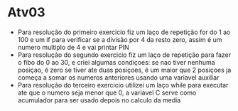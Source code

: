 # Atv03
* Para resolução do primeiro exercicio fiz um laço de repetição for do 1 ao 100 e um if para verificar se a divisão por 4 da resto zero, assim é um numero multiplo de 4 e vai printar PIN
* Para resolução do segundo exercicio fiz um laço de repetição para fazer o fibo do 0 ao 30, e criei algumas condiçoes:
se nao tiver nenhuma posiçao, é zero
se tiver ate duas posiçoes, é um
maior que 2 posiçoes ja começa a somar os numeros anteriores usando uma variavel auxiliar
* Para resolução do terceiro exercicio utilizei um laço while para executar ate que o numero seja menor que 0, a variavel C serve como acumulador para ser usado depois no calculo da media
